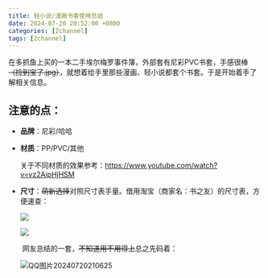 ```yaml
---
title: 轻小说/漫画书套使用总结
date: 2024-07-20 20:52:00 +0800
categories: [2channel]
tags: [2channel]
---
```


在多抓鱼上买的一本二手埃尔梅罗事件簿，外部套有尼彩PVC书套，手感很棒~~（捡到宝了.jpg）~~，就想着给手里那些漫画、轻小说都套个书套。于是开始着手了解相关信息。

## 注意的点：

- **品牌**：尼彩/哈哈  

- **材质**：PP/PVC/其他  

  关于不同材质的效果参考：<https://www.youtube.com/watch?v=vz2AipHjHSM>

- **尺寸**：~~萌新选择~~对照尺寸表手量。借用淘宝（商家名：书之友）的尺寸表，方便速查：  

  ![](https://cdn.jsdelivr.net/gh/Makicelse/image/img/others/202407202059186.jpg)

  ![](https://cdn.jsdelivr.net/gh/Makicelse/image/img/others/202407202059669.jpg)

  ​		网友总结的一套，~~不知道用不用得上~~总之先码着：  

  ![QQ图片20240720210625](https://cdn.jsdelivr.net/gh/Makicelse/image/img/others/202407202106841.png)